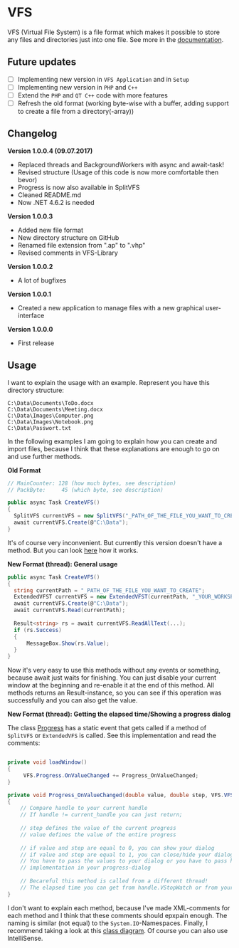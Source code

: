 # VFS
VFS (Virtual File System) is a file format which makes it possible to store any files and directories just into one file. See more in the [documentation](https://github.com/andy123456789088/VFS/blob/master/Documentation/Documentation%20VFS.pdf).

## Future updates
- [ ] Implementing new version in `VFS Application` and in `Setup`
- [ ] Implementing new version in `PHP` and `C++`
- [ ] Extend the `PHP` and `QT C++` code with more features
- [ ] Refresh the old format (working byte-wise with a buffer,
                              adding support to create a file from a directory(-array))

## Changelog

**Version 1.0.0.4 (09.07.2017)**
- Replaced threads and BackgroundWorkers with async and await-task!
- Revised structure (Usage of this code is now more comfortable then bevor)
- Progress is now also available in SplitVFS
- Cleaned README.md
- Now .NET 4.6.2 is needed


**Version 1.0.0.3**
- Added new file format
- New directory structure on GitHub
- Renamed file extension from ".ap" to ".vhp"
- Revised comments in VFS-Library

**Version 1.0.0.2**
- A lot of bugfixes

**Version 1.0.0.1**
- Created a new application to manage files with a new graphical user-interface

**Version 1.0.0.0**
- First release

## Usage

I want to explain the usage with an example. Represent you have this directory structure:
```
C:\Data\Documents\ToDo.docx
C:\Data\Documents\Meeting.docx
C:\Data\Images\Computer.png
C:\Data\Images\Notebook.png
C:\Data\Passwort.txt
```
In the following examples I am going to explain how you can create and import files, because
I think that these explanations are enough to go on and use further methods. 

**Old Format**
```csharp
// MainCounter: 128 (how much bytes, see description)
// PackByte:     45 (which byte, see description)

public async Task CreateVFS()
{
  SplitVFS currentVFS = new SplitVFS("_PATH_OF_THE_FILE_YOU_WANT_TO_CREATE", 128, 45);
  await currentVFS.Create(@"C:\Data");
}
```
It's of course very inconvenient. But currently this version doesn't have a method. But you can look [here](https://github.com/andy123456789088/VFS/blob/master/Applications/VFS/VFS/GUI/frmPack.cs#L60) how it works.

**New Format (thread): General usage**
```csharp
public async Task CreateVFS()
{
  string currentPath = "_PATH_OF_THE_FILE_YOU_WANT_TO_CREATE";
  ExtendedVFST currentVFS = new ExtendedVFST(currentPath, "_YOUR_WORKSPACE_PATH", 32768); // 32768 is the default buffer-size
  await currentVFS.Create(@"C:\Data");
  await currentVFS.Read(currentPath);
  
  Result<string> rs = await currentVFS.ReadAllText(...);
  if (rs.Success)
  {
      MessageBox.Show(rs.Value);
  }
}

```
Now it's very easy to use this methods without any events or something, because await just waits for finishing.
You can just disable your current window at the beginning and re-enable it at the end of this method.
All methods returns an Result-instance, so you can see if this operation was successfully and you can also get the
value.


**New Format (thread): Getting the elapsed time/Showing a progress dialog**

The class [Progress](https://github.com/andy123456789088/VFS/blob/master/Library/VFS/Progress.cs) has a static event that gets called if a method of `SplitVFS` or `ExtendedVFS` is called. See this implementation and read the comments:

```csharp

private void loadWindow()
{
     VFS.Progress.OnValueChanged += Progress_OnValueChanged;
}

private void Progress_OnValueChanged(double value, double step, VFS.VFS handle)
{
    // Compare handle to your current handle
    // If handle != current_handle you can just return;
    
    // step defines the value of the current progress
    // value defines the value of the entire progress
    
    // if value and step are equal to 0, you can show your dialog
    // if value and step are equal to 1, you can close/hide your dialog
    // You have to pass the values to your dialog or you have to pass handle to your dialog and do this
    // implementation in your progress-dialog
    
    // Becareful this method is called from a different thread!
    // The elapsed time you can get from handle.VStopWatch or from your own reference to your currentVFS-instance!
}
```

I don't want to explain each method, because I've made XML-comments for each method and I think that these comments should
epxpain enough. The naming is similar (not equal) to the `System.IO`-Namespaces.
Finally, I recommend taking a look at this [class diagram](https://github.com/andy123456789088/VFS/blob/master/Documentation/Overview.png). Of course you can also use IntelliSense.
